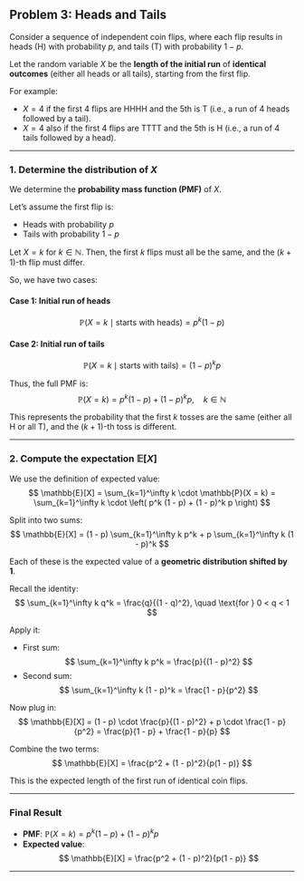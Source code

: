 ## Problem 3: Heads and Tails

Consider a sequence of independent coin flips, where each flip results in heads (H) with probability $p$, and tails (T) with probability $1 - p$.

Let the random variable $X$ be the **length of the initial run** of **identical outcomes** (either all heads or all tails), starting from the first flip.

For example:
- $X = 4$ if the first 4 flips are HHHH and the 5th is T (i.e., a run of 4 heads followed by a tail).
- $X = 4$ also if the first 4 flips are TTTT and the 5th is H (i.e., a run of 4 tails followed by a head).

---

### 1. Determine the distribution of $X$

We determine the **probability mass function (PMF)** of $X$.

Let’s assume the first flip is:
- Heads with probability $p$
- Tails with probability $1 - p$

Let $X = k$ for $k \in \mathbb{N}$. Then, the first $k$ flips must all be the same, and the $(k+1)$-th flip must differ.

So, we have two cases:

#### Case 1: Initial run of heads
$$
\mathbb{P}(X = k \mid \text{starts with heads}) = p^k (1 - p)
$$

#### Case 2: Initial run of tails
$$
\mathbb{P}(X = k \mid \text{starts with tails}) = (1 - p)^k p
$$

Thus, the full PMF is:
$$
\mathbb{P}(X = k) = p^k (1 - p) + (1 - p)^k p, \quad k \in \mathbb{N}
$$

This represents the probability that the first $k$ tosses are the same (either all H or all T), and the $(k+1)$-th toss is different.

---

### 2. Compute the expectation $\mathbb{E}[X]$

We use the definition of expected value:
$$
\mathbb{E}[X] = \sum_{k=1}^\infty k \cdot \mathbb{P}(X = k)
= \sum_{k=1}^\infty k \cdot \left( p^k (1 - p) + (1 - p)^k p \right)
$$

Split into two sums:
$$
\mathbb{E}[X] = (1 - p) \sum_{k=1}^\infty k p^k + p \sum_{k=1}^\infty k (1 - p)^k
$$

Each of these is the expected value of a **geometric distribution shifted by 1**.

Recall the identity:
$$
\sum_{k=1}^\infty k q^k = \frac{q}{(1 - q)^2}, \quad \text{for } 0 < q < 1
$$

Apply it:
- First sum:
  $$
  \sum_{k=1}^\infty k p^k = \frac{p}{(1 - p)^2}
  $$
- Second sum:
  $$
  \sum_{k=1}^\infty k (1 - p)^k = \frac{1 - p}{p^2}
  $$

Now plug in:
$$
\mathbb{E}[X] = (1 - p) \cdot \frac{p}{(1 - p)^2} + p \cdot \frac{1 - p}{p^2}
= \frac{p}{1 - p} + \frac{1 - p}{p}
$$

Combine the two terms:
$$
\mathbb{E}[X] = \frac{p^2 + (1 - p)^2}{p(1 - p)}
$$

This is the expected length of the first run of identical coin flips.

---

### Final Result

- **PMF**: $\mathbb{P}(X = k) = p^k(1 - p) + (1 - p)^k p$
- **Expected value**:
  $$
  \mathbb{E}[X] = \frac{p^2 + (1 - p)^2}{p(1 - p)}
  $$

---
